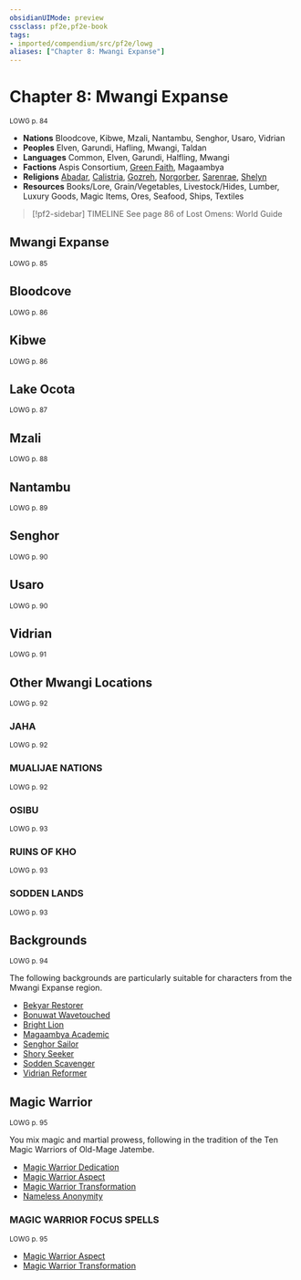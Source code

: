```yaml
---
obsidianUIMode: preview
cssclass: pf2e,pf2e-book
tags:
- imported/compendium/src/pf2e/lowg
aliases: ["Chapter 8: Mwangi Expanse"]
---
```

# Chapter 8: Mwangi Expanse
<sup>LOWG p. 84</sup>

- **Nations** Bloodcove, Kibwe, Mzali, Nantambu, Senghor, Usaro, Vidrian
- **Peoples** Elven, Garundi, Hafling, Mwangi, Taldan
- **Languages** Common, Elven, Garundi, Halfling, Mwangi
- **Factions** Aspis Consortium, [Green Faith](../../compendium/setting/deities/green-faith.md), Magaambya
- **Religions** [Abadar](../../compendium/setting/deities/abadar.md), [Calistria](../../compendium/setting/deities/calistria.md), [Gozreh](../../compendium/setting/deities/gozreh.md), [Norgorber](../../compendium/setting/deities/norgorber.md), [Sarenrae](../../compendium/setting/deities/sarenrae.md), [Shelyn](../../compendium/setting/deities/shelyn.md)
- **Resources** Books/Lore, Grain/Vegetables, Livestock/Hides, Lumber, Luxury Goods, Magic Items, Ores, Seafood, Ships, Textiles

> [!pf2-sidebar] TIMELINE
> See page 86 of Lost Omens: World Guide

## Mwangi Expanse
<sup>LOWG p. 85</sup>

## Bloodcove
<sup>LOWG p. 86</sup>

## Kibwe
<sup>LOWG p. 86</sup>

## Lake Ocota
<sup>LOWG p. 87</sup>

## Mzali
<sup>LOWG p. 88</sup>

## Nantambu
<sup>LOWG p. 89</sup>

## Senghor
<sup>LOWG p. 90</sup>

## Usaro
<sup>LOWG p. 90</sup>

## Vidrian
<sup>LOWG p. 91</sup>

## Other Mwangi Locations
<sup>LOWG p. 92</sup>

### JAHA
<sup>LOWG p. 92</sup>

### MUALIJAE NATIONS
<sup>LOWG p. 92</sup>

### OSIBU
<sup>LOWG p. 93</sup>

### RUINS OF KHO
<sup>LOWG p. 93</sup>

### SODDEN LANDS
<sup>LOWG p. 93</sup>

## Backgrounds
<sup>LOWG p. 94</sup>

The following backgrounds are particularly suitable for characters from the Mwangi Expanse region.

- [Bekyar Restorer](../../compendium/character/backgrounds/bekyar-restorer-lowg.md)
- [Bonuwat Wavetouched](../../compendium/character/backgrounds/bonuwat-wavetouched-lowg.md)
- [Bright Lion](../../compendium/character/backgrounds/bright-lion-lowg.md)
- [Magaambya Academic](../../compendium/character/backgrounds/magaambya-academic-lowg.md)
- [Senghor Sailor](../../compendium/character/backgrounds/senghor-sailor-lowg.md)
- [Shory Seeker](../../compendium/character/backgrounds/shory-seeker-lowg.md)
- [Sodden Scavenger](../../compendium/character/backgrounds/sodden-scavenger-lowg.md)
- [Vidrian Reformer](../../compendium/character/backgrounds/vidrian-reformer-lowg.md)

## Magic Warrior
<sup>LOWG p. 95</sup>

You mix magic and martial prowess, following in the tradition of the Ten Magic Warriors of Old-Mage Jatembe.

- [Magic Warrior Dedication](../../compendium/feats/magic-warrior-dedication-lowg.md)
- [Magic Warrior Aspect](../../compendium/feats/magic-warrior-aspect-lowg.md)
- [Magic Warrior Transformation](../../compendium/feats/magic-warrior-transformation-lowg.md)
- [Nameless Anonymity](../../compendium/feats/nameless-anonymity-lowg.md)

### MAGIC WARRIOR FOCUS SPELLS
<sup>LOWG p. 95</sup>

- [Magic Warrior Aspect](../../compendium/spells/magic-warrior-aspect-lowg.md)
- [Magic Warrior Transformation](../../compendium/spells/magic-warrior-transformation-lowg.md)